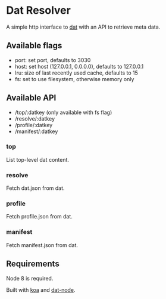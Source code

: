 # Dat Resolver

A simple http interface to [dat][] with an API to retrieve meta data.

## Available flags

* port: set port, defaults to 3030
* host: set host (127.0.0.1, 0.0.0.0), defaults to 127.0.0.1
* lru: size of last recently used cache, defaults to 15
* fs: set to use filesystem, otherwise memory only

## Available API

* /top/:datkey (only available with fs flag)
* /resolve/:datkey
* /profile/:datkey
* /manifest/:datkey

### top
List top-level dat content.

### resolve
Fetch dat.json from dat.

### profile
Fetch profile.json from dat.

### manifest
Fetch manifest.json from dat.

## Requirements
Node 8 is required.

Built with [koa][] and [dat-node][].


[koa]: <http://koajs.com/>
[dat-node]: <https://github.com/datproject/dat-node>
[dat]: <https://datproject.org/>
